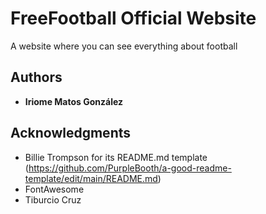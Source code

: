 # FreeFootball Official Website

A website where you can see everything about football


## Authors

  - **Iriome Matos González**

## Acknowledgments

  - Billie Trompson for its README.md template (https://github.com/PurpleBooth/a-good-readme-template/edit/main/README.md)
  - FontAwesome
  - Tiburcio Cruz
